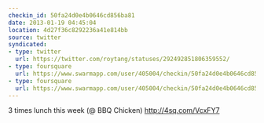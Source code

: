 ```yaml
---
checkin_id: 50fa24d0e4b0646cd856ba81
date: 2013-01-19 04:45:04
location: 4d27f36c8292236a41e814bb
source: twitter
syndicated:
- type: twitter
  url: https://twitter.com/roytang/statuses/292492851806359552/
- type: foursquare
  url: https://www.swarmapp.com/user/405004/checkin/50fa24d0e4b0646cd856ba81?s=qQaTrdSPH1J7G9f3pFyOcXLAuww&ref=tw
- type: foursquare
  url: https://www.swarmapp.com/user/405004/checkin/50fa24d0e4b0646cd856ba81?s=qQaTrdSPH1J7G9f3pFyOcXLAuww&ref=tw
---
```


3 times lunch this week (@ BBQ Chicken) http://4sq.com/VcxFY7